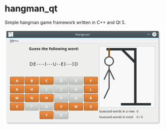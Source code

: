 # hangman_qt
Simple hangman game framework written in C++ and Qt 5.

![alt tag](https://github.com/ElTh0r0/hangman_qt/blob/master/res/screenshot.png)
